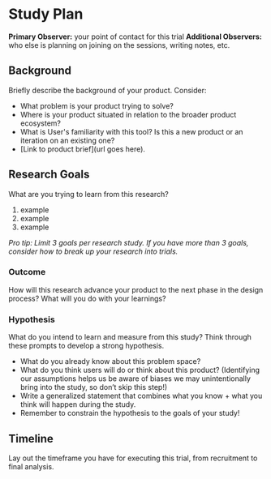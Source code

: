 # Study Plan
**Primary Observer:** your point of contact for this trial
**Additional Observers:** who else is planning on joining on the sessions, writing notes, etc.

## Background
Briefly describe the background of your product. Consider:
- What problem is your product trying to solve?
- Where is your product situated in relation to the broader product ecosystem?
- What is User's familiarity with this tool? Is this a new product or an iteration on an existing one?
- [Link to product brief](url goes here).

## Research Goals
What are you trying to learn from this research?
1. example
2. example
3. example

*Pro tip: Limit 3 goals per research study. If you have more than 3 goals, consider how to break up your research into  trials.*

### Outcome
How will this research advance your product to the next phase in the design process? What will you do with your learnings?

### Hypothesis
What do you intend to learn and measure from this study? Think through these prompts to develop a strong hypothesis.
- What do you already know about this problem space?
- What do you think users will do or think about this product? (Identifying our assumptions helps us be aware of biases we may unintentionally bring into the study, so don’t skip this step!)
- Write a generalized statement that combines what you know + what you think will happen during the study.
- Remember to constrain the hypothesis to the goals of your study!

## Timeline
Lay out the timeframe you have for executing this trial, from recruitment to final analysis.